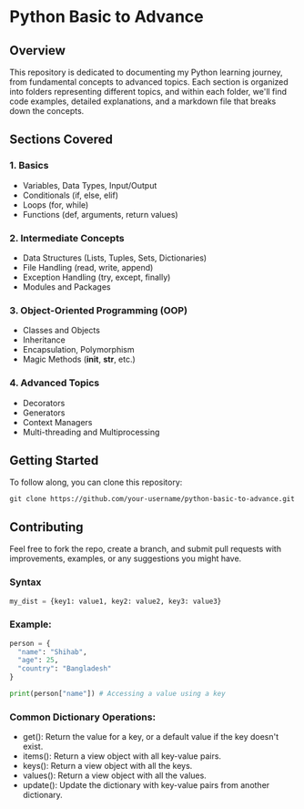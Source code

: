 # Python Basic to Advance

## Overview

This repository is dedicated to documenting my Python learning journey, from fundamental concepts to advanced topics. Each section is organized into folders representing different topics, and within each folder, we'll find code examples, detailed explanations, and a markdown file that breaks down the concepts.

## Sections Covered

### 1. Basics

- Variables, Data Types, Input/Output
- Conditionals (if, else, elif)
- Loops (for, while)
- Functions (def, arguments, return values)

### 2. Intermediate Concepts

- Data Structures (Lists, Tuples, Sets, Dictionaries)
- File Handling (read, write, append)
- Exception Handling (try, except, finally)
- Modules and Packages

### 3. Object-Oriented Programming (OOP)

- Classes and Objects
- Inheritance
- Encapsulation, Polymorphism
- Magic Methods (**init**, **str**, etc.)

### 4. Advanced Topics

- Decorators
- Generators
- Context Managers
- Multi-threading and Multiprocessing

## Getting Started

To follow along, you can clone this repository: </br>

```shell
git clone https://github.com/your-username/python-basic-to-advance.git
```

## Contributing

Feel free to fork the repo, create a branch, and submit pull requests with improvements, examples, or any suggestions you might have.

### Syntax

```python
my_dist = {key1: value1, key2: value2, key3: value3}
```

### Example:

```python
person = {
  "name": "Shihab",
  "age": 25,
  "country": "Bangladesh"
}

print(person["name"]) # Accessing a value using a key
```

### Common Dictionary Operations:

- get(): Return the value for a key, or a default value if the key doesn't exist.
- items(): Return a view object with all key-value pairs.
- keys(): Return a view object with all the keys.
- values(): Return a view object with all the values.
- update(): Update the dictionary with key-value pairs from another dictionary.

